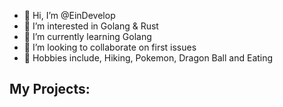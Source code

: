 - 👋 Hi, I’m @EinDevelop
- 👀 I’m interested in Golang & Rust
- 🌱 I’m currently learning Golang
- 💞️ I’m looking to collaborate on first issues
- 🙉 Hobbies include, Hiking, Pokemon, Dragon Ball and Eating
<!---
EinDevelop/EinDevelop is a ✨ special ✨ repository because its `README.md` (this file) appears on your GitHub profile.
You can click the Preview link to take a look at your changes.
--->

## My Projects:
